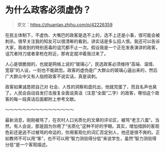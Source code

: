 # 为什么政客必须虚伪？

> 原文：<https://zhuanlan.zhihu.com/p/42226359>

在民主体制下，不虚伪、大嘴巴的政客是选不上的，选不上还是小事，很可能会被刺杀。很早关注我的知友可以很清晰的看到，讲实话是多么招人恨。我还可以告诉大家，我收到的特别恶毒的诅咒都不止一次。假设我是一个正在发表演讲的政客，诅咒者持刀或者拿枪在附近，那肯定就冲着我过来了。

人心是很脆弱的，也就是网络上说的“玻璃心”，民选政客必须维持“高端、温情、宽容”的人设，一刻也不能疏忽。政客的虚伪是广大群众的玻璃心逼出来的，然后广大群众中又有人指控政客不说实话，真是讽刺。

政客如果诚恳把自己对 社会、人性的洞察和盘托出，他就完蛋了，而且名声也臭了。人民会自动自发打击报复全面说真话（注意“全面”二字）的政客，哪怕这个政客的每一段真话后面都附上参考文献。

～～～～～～～～～～～～～～～～

最新消息，刚刚被骂了，在农村人口劣质化的文章的评论区，被骂“老王八蛋”。当然，有人会说，那是因为你用了“劣质化”这种不好的字眼。其实，增加措辞的客观色彩还是逃不过被骂的命运的，你用客观化的词汇否定别人，他还是很不爽的。正如教师不可以用“笨”，也不可以用“智力测验得分低”来说学生，虽然“智力测验得分低”是一个客观描述。